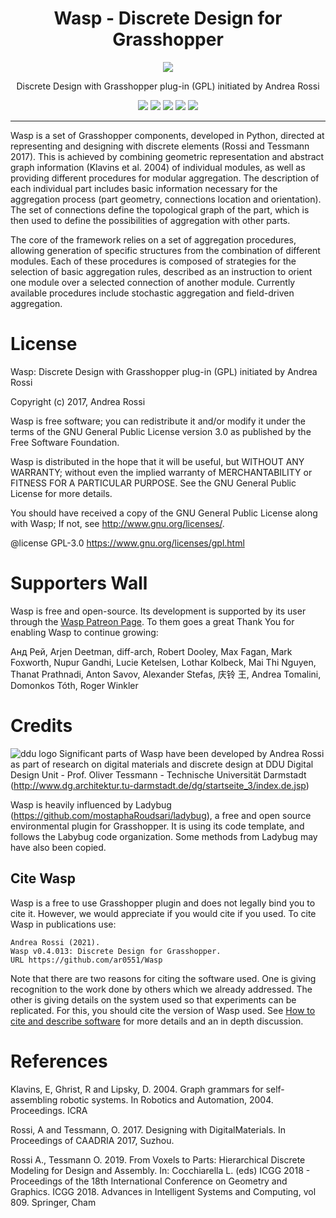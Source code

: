 <h1 align="center">
  Wasp - Discrete Design for Grasshopper
</h1>
<p align="center">
  <img src=https://github.com/ar0551/Wasp/blob/master/Graphics/Logo_01_hexaBkg.png>
</p>

<p align="center">
  Discrete Design with Grasshopper plug-in (GPL) initiated by Andrea Rossi
</p>

<p align="center">
  <img src=https://img.shields.io/github/v/release/ar0551/Wasp?label=stable>
  <img src=https://img.shields.io/github/v/release/ar0551/Wasp?include_prereleases&label=beta>
  <img src=https://img.shields.io/github/last-commit/ar0551/Wasp>
  <img src=https://img.shields.io/github/downloads/ar0551/Wasp/total>
  <img src=https://img.shields.io/github/license/ar0551/Wasp>
</p>

---

Wasp is a set of Grasshopper components, developed in Python, directed at representing and designing with discrete elements (Rossi and Tessmann 2017). This is achieved by combining geometric representation and abstract graph information (Klavins et al. 2004) of individual modules, as well as providing different procedures for modular aggregation.
The description of each individual part includes basic information necessary for the aggregation process (part geometry, connections location and orientation). The set of connections define the topological graph of the part, which is then used to define the possibilities of aggregation with other parts.

The core of the framework relies on a set of aggregation procedures, allowing generation of specific structures from the combination of different modules. Each of these procedures is composed of strategies for the selection of basic aggregation rules, described as an instruction to orient one module over a selected connection of another module. Currently available procedures include stochastic aggregation and field-driven aggregation.

# License
Wasp: Discrete Design with Grasshopper plug-in (GPL) initiated by Andrea Rossi

Copyright (c) 2017, Andrea Rossi

Wasp is free software; you can redistribute it and/or modify it under the terms of the GNU General Public License version 3.0 as published by the Free Software Foundation. 

Wasp is distributed in the hope that it will be useful, but WITHOUT ANY WARRANTY; without even the implied warranty of MERCHANTABILITY or FITNESS FOR A PARTICULAR PURPOSE. See the GNU General Public License for more details.

You should have received a copy of the GNU General Public License along with Wasp; If not, see <http://www.gnu.org/licenses/>.

@license GPL-3.0 <https://www.gnu.org/licenses/gpl.html>

# Supporters Wall

Wasp is free and open-source. Its development is supported by its user through the [Wasp Patreon Page](https://www.patreon.com/wasp_toolkit). To them goes a great Thank You for enabling Wasp to continue growing:

Анд Рей, Arjen Deetman, diff-arch, Robert Dooley, Max Fagan, Mark Foxworth, Nupur Gandhi, Lucie Ketelsen, Lothar Kolbeck, Mai Thi Nguyen, Thanat Prathnadi, Anton Savov, Alexander Stefas, 庆铃 王, Andrea Tomalini, Domonkos Tóth, Roger Winkler

# Credits
![ddu logo](http://www.dg.architektur.tu-darmstadt.de/media/architektur/fachgruppe_b/ika/flash/DDU_Logo_Website_182x0.jpg)
Significant parts of Wasp have been developed by Andrea Rossi as part of research on digital materials and discrete design at DDU Digital Design Unit - Prof. Oliver Tessmann - Technische Universität Darmstadt (http://www.dg.architektur.tu-darmstadt.de/dg/startseite_3/index.de.jsp)

Wasp is heavily influenced by Ladybug (https://github.com/mostaphaRoudsari/ladybug), a free and open source environmental plugin for Grasshopper. It is using its code template, and follows the Labybug code organization. Some methods from Ladybug may have also been copied.

## Cite Wasp
Wasp is a free to use Grasshopper plugin and does not legally bind you to cite it. However, we would appreciate if you would cite if you used. To cite Wasp in publications use:

```
Andrea Rossi (2021).  
Wasp v0.4.013: Discrete Design for Grasshopper. 
URL https://github.com/ar0551/Wasp
```

Note that there are two reasons for citing the software used. One is giving recognition to the work done by others which we already addressed. The other is giving details on the system used so that experiments can be replicated. For this, you should cite the version of Wasp used. See [How to cite and describe software](https://software.ac.uk/how-cite-software) for more details and an in depth discussion.

# References
Klavins, E, Ghrist, R and Lipsky, D. 2004. Graph grammars for self-assembling robotic systems. In Robotics and Automation, 2004. Proceedings. ICRA

Rossi, A and Tessmann, O. 2017. Designing with DigitalMaterials. In Proceedings of CAADRIA 2017, Suzhou.

Rossi A., Tessmann O. 2019. From Voxels to Parts: Hierarchical Discrete Modeling for Design and Assembly. In: Cocchiarella L. (eds) ICGG 2018 - Proceedings of the 18th International Conference on Geometry and Graphics. ICGG 2018. Advances in Intelligent Systems and Computing, vol 809. Springer, Cham

